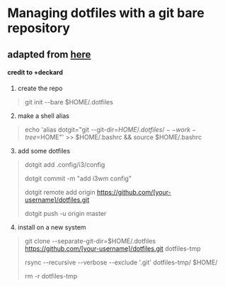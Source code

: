 # Managing dotfiles with a git bare repository
## adapted from [here](https://news.ycombinator.com/item?id=11070797)
#### credit to +deckard

1. create the repo
> git init --bare $HOME/.dotfiles


2. make a shell alias
> echo 'alias dotgit="git --git-dir=$HOME/.dotfiles/ --work-tree=$HOME"' >> $HOME/.bashrc && source $HOME/.bashrc

3. add some dotfiles
> dotgit add .config/i3/config
> 
> dotgit commit -m "add i3wm config"
> 
> dotgit remote add origin https://github.com/[your-username]/dotfiles.git
>
> dotgit push -u origin master

4. install on a new system 
> git clone --separate-git-dir=$HOME/.dotfiles https://github.com/[your-username]/dotfiles.git dotfiles-tmp
>  
> rsync --recursive --verbose --exclude '.git' dotfiles-tmp/ $HOME/
>  
> rm -r dotfiles-tmp
  
